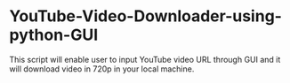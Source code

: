 # YouTube-Video-Downloader-using-python-GUI
This script will enable user to input YouTube video URL through GUI and it will download video in 720p in your local machine.
